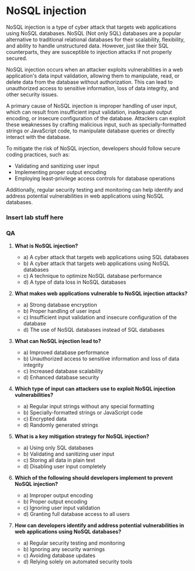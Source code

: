 # NoSQL injection

NoSQL injection is a type of cyber attack that targets web applications using NoSQL databases. NoSQL (Not only SQL) databases are a popular alternative to traditional relational databases for their scalability, flexibility, and ability to handle unstructured data. However, just like their SQL counterparts, they are susceptible to injection attacks if not properly secured.

NoSQL injection occurs when an attacker exploits vulnerabilities in a web application's data input validation, allowing them to manipulate, read, or delete data from the database without authorization. This can lead to unauthorized access to sensitive information, loss of data integrity, and other security issues.

A primary cause of NoSQL injection is improper handling of user input, which can result from insufficient input validation, inadequate output encoding, or insecure configuration of the database. Attackers can exploit these weaknesses by crafting malicious input, such as specially-formatted strings or JavaScript code, to manipulate database queries or directly interact with the database.

To mitigate the risk of NoSQL injection, developers should follow secure coding practices, such as:
- Validating and sanitizing user input
- Implementing proper output encoding
- Employing least-privilege access controls for database operations

Additionally, regular security testing and monitoring can help identify and address potential vulnerabilities in web applications using NoSQL databases.

### Insert lab stuff here

### QA

1. **What is NoSQL injection?**
   - a) A cyber attack that targets web applications using SQL databases
   - b) A cyber attack that targets web applications using NoSQL databases
   - c) A technique to optimize NoSQL database performance
   - d) A type of data loss in NoSQL databases

2. **What makes web applications vulnerable to NoSQL injection attacks?**
   - a) Strong database encryption
   - b) Proper handling of user input
   - c) Insufficient input validation and insecure configuration of the database
   - d) The use of NoSQL databases instead of SQL databases

3. **What can NoSQL injection lead to?**
   - a) Improved database performance
   - b) Unauthorized access to sensitive information and loss of data integrity
   - c) Increased database scalability
   - d) Enhanced database security

4. **Which type of input can attackers use to exploit NoSQL injection vulnerabilities?**
   - a) Regular input strings without any special formatting
   - b) Specially-formatted strings or JavaScript code
   - c) Encrypted data
   - d) Randomly generated strings

5. **What is a key mitigation strategy for NoSQL injection?**
   - a) Using only SQL databases
   - b) Validating and sanitizing user input
   - c) Storing all data in plain text
   - d) Disabling user input completely

6. **Which of the following should developers implement to prevent NoSQL injection?**
   - a) Improper output encoding
   - b) Proper output encoding
   - c) Ignoring user input validation
   - d) Granting full database access to all users

7. **How can developers identify and address potential vulnerabilities in web applications using NoSQL databases?**
   - a) Regular security testing and monitoring
   - b) Ignoring any security warnings
   - c) Avoiding database updates
   - d) Relying solely on automated security tools
